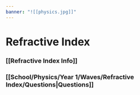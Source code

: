 ```yaml
---
banner: "![[physics.jpg]]"
---
```

# Refractive Index

### [[Refractive Index Info]]

### [[School/Physics/Year 1/Waves/Refractive Index/Questions|Questions]]
